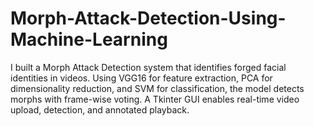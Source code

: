 # Morph-Attack-Detection-Using-Machine-Learning
 I built a Morph Attack Detection system that identifies forged facial identities in videos. Using VGG16 for feature extraction, PCA for dimensionality reduction, and SVM for classification, the model detects morphs with frame-wise voting. A Tkinter GUI enables real-time video upload, detection, and annotated playback.
